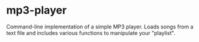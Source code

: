 # mp3-player

Command-line implementation of a simple MP3 player. Loads songs from a text file and includes various functions to manipulate your "playlist".
